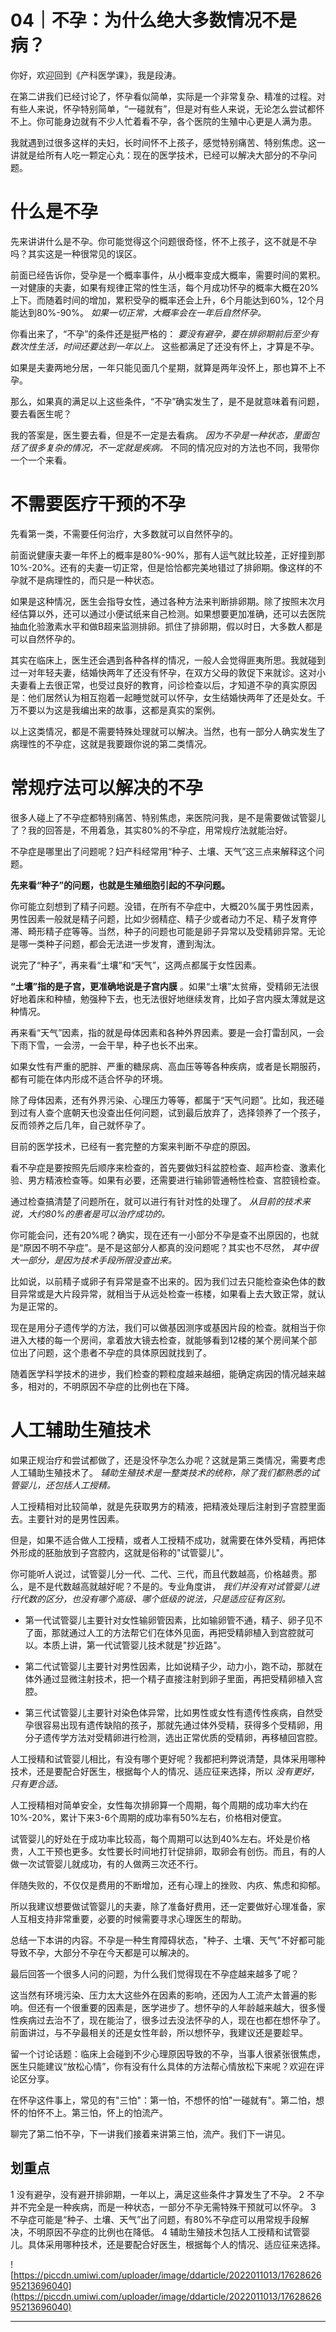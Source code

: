 # 04｜不孕：为什么绝大多数情况不是病？

你好，欢迎回到《产科医学课》，我是段涛。

在第二讲我们已经讨论了，怀孕看似简单，实际是一个非常复杂、精准的过程。对有些人来说，怀孕特别简单，“一碰就有”，但是对有些人来说，无论怎么尝试都怀不上。你可能身边就有不少人忙着看不孕，各个医院的生殖中心更是人满为患。

我就遇到过很多这样的夫妇，长时间怀不上孩子，感觉特别痛苦、特别焦虑。这一讲就是给所有人吃一颗定心丸：现在的医学技术，已经可以解决大部分的不孕问题。

# 什么是不孕

先来讲讲什么是不孕。你可能觉得这个问题很奇怪，怀不上孩子，这不就是不孕吗？其实这是一种很常见的误区。

前面已经告诉你，受孕是一个概率事件，从小概率变成大概率，需要时间的累积。一对健康的夫妻，如果有规律正常的性生活，每个月成功怀孕的概率大概在20%上下。而随着时间的增加，累积受孕的概率还会上升，6个月能达到60%，12个月能达到80%-90%。 *如果一切正常，大概率会在一年后自然怀孕。*

你看出来了，“不孕”的条件还是挺严格的： *要没有避孕，要在排卵期前后至少有数次性生活，时间还要达到一年以上。* 这些都满足了还没有怀上，才算是不孕。

如果是夫妻两地分居，一年只能见面几个星期，就算是两年没怀上，那也算不上不孕。

那么，如果真的满足以上这些条件，“不孕”确实发生了，是不是就意味着有问题，要去看医生呢？

我的答案是，医生要去看，但是不一定是去看病。 *因为不孕是一种状态，里面包括了很多复杂的情况，不一定就是疾病。* 不同的情况应对的方法也不同，我带你一个一个来看。

# 不需要医疗干预的不孕

先看第一类，不需要任何治疗，大多数就可以自然怀孕的。

前面说健康夫妻一年怀上的概率是80%-90%，那有人运气就比较差，正好撞到那10%-20%。还有的夫妻一切正常，但是恰恰都完美地错过了排卵期。像这样的不孕就不是病理性的，而只是一种状态。

如果是这种情况，医生会指导女性，通过各种方法来判断排卵期。除了按照末次月经估算以外，还可以通过小便试纸来自己检测。如果想要更加准确，还可以去医院抽血化验激素水平和做B超来监测排卵。抓住了排卵期，假以时日，大多数人都是可以自然怀孕的。

其实在临床上，医生还会遇到各种各样的情况，一般人会觉得匪夷所思。我就碰到过一对年轻夫妻，结婚快两年了还没有怀孕，在双方父母的敦促下来就诊。这对小夫妻看上去很正常，也受过良好的教育，问诊检查以后，才知道不孕的真实原因是：他们居然认为相互抱着一起睡觉就可以怀孕，女生结婚快两年了还是处女。千万不要以为这是我编出来的故事，这都是真实的案例。

以上这类情况，都是不需要特殊处理就可以解决。当然，也有一部分人确实发生了病理性的不孕症，这就是我要跟你说的第二类情况。

# 常规疗法可以解决的不孕

很多人碰上了不孕症都特别痛苦、特别焦虑，来医院问我，是不是需要做试管婴儿了？我的回答是，不用着急，其实80%的不孕症，用常规疗法就能治好。

不孕症是哪里出了问题呢？妇产科经常用“种子、土壤、天气”这三点来解释这个问题。

 **先来看“种子”的问题，也就是生殖细胞引起的不孕问题。**

你可能立刻想到了精子问题。没错，在所有不孕症中，大概20%属于男性因素，男性因素一般就是精子问题，比如少弱精症、精子少或者动力不足、精子发育停滞、畸形精子症等等。当然，种子的问题也可能是卵子异常以及受精卵异常。无论是哪一类种子问题，都会无法进一步发育，遭到淘汰。

说完了“种子”，再来看“土壤”和“天气”，这两点都属于女性因素。

 **“土壤”指的是子宫，更准确地说是子宫内膜** 。如果“土壤”太贫瘠，受精卵无法很好地着床和种植，勉强种下去，也无法很好地继续发育，比如子宫内膜太薄就是这种情况。

再来看“天气”因素，指的就是母体因素和各种外界因素。要是一会打雷刮风，一会下雨下雪，一会涝，一会干旱，种子也长不出来。

如果女性有严重的肥胖、严重的糖尿病、高血压等等各种疾病，或者是长期服药，都有可能在体内形成不适合怀孕的环境。

除了母体因素，还有外界污染、心理压力等等，都属于“天气问题”。比如，我还碰到过有人查个底朝天也没查出任何问题，试到最后放弃了，选择领养了一个孩子，反而领养之后几年，自己就怀孕了。

目前的医学技术，已经有一套完整的方案来判断不孕症的原因。

看不孕症是要按照先后顺序来检查的，首先要做妇科盆腔检查、超声检查、激素化验、男方精液检查等。如果有必要，还需要进行输卵管通畅性检查、宫腔镜检查。

通过检查搞清楚了问题所在，就可以进行有针对性的处理了。 *从目前的技术来说，大约80%的患者是可以治疗成功的。*

你可能会问，还有20%呢？确实，现在还有一小部分不孕是查不出原因的，也就是“原因不明不孕症”。是不是这部分人都真的没问题呢？其实也不尽然， *其中很大一部分，是因为技术手段所限没查出来。*

比如说，以前精子或卵子有异常是查不出来的。因为我们过去只能检查染色体的数目异常或是大片段异常，就相当于从远处检查一栋楼，如果看上去大致正常，就认为是正常的。

现在是用分子遗传学的方法，我们可以做基因测序或基因片段的检查。就相当于你进入大楼的每一个房间，拿着放大镜去检查，就能够看到12楼的某个房间某个部位出了问题，这个患者不孕症的具体原因就找到了。

随着医学科学技术的进步，我们检查的颗粒度越来越细，能确定病因的情况越来越多，相对的，不明原因不孕症的比例也在下降。

# 人工辅助生殖技术

如果正规治疗和尝试都做了，还是没怀孕怎么办呢？这就是第三类情况，需要考虑人工辅助生殖技术了。 *辅助生殖技术是一整类技术的统称，除了我们都熟悉的试管婴儿，还包括人工授精。*

人工授精相对比较简单，就是先获取男方的精液，把精液处理后注射到子宫腔里面去。主要针对的是男性因素。

但是，如果不适合做人工授精，或者人工授精不成功，就需要在体外受精，再把体外形成的胚胎放到子宫腔内，这就是俗称的"试管婴儿"。

你可能听人说过，试管婴儿分一代、二代、三代，而且代数越高，价格越贵。那么，是不是代数越高就越好呢？不是的。专业角度讲， *我们并没有对试管婴儿进行代数的区分，也没有哪个高级、哪个低级的说法，只是适应征有区别。*

* 第一代试管婴儿主要针对女性输卵管因素，比如输卵管不通，精子、卵子见不了面，那就通过人工的方法帮它们在体外见面，再把受精卵植入到宫腔就可以。本质上讲，第一代试管婴儿技术就是"抄近路"。

* 第二代试管婴儿主要针对男性因素，比如说精子少，动力小，跑不动，那就在体外通过显微注射技术，把一个精子直接注射到卵子里面，再把受精卵植入宫腔。

* 第三代试管婴儿主要针对染色体异常，比如男性或女性有遗传性疾病，自然受孕很容易出现有遗传缺陷的孩子，那就先通过体外受精，获得多个受精卵，用分子遗传学方法对受精卵进行检测，选出正常优质的受精卵，再移植回宫腔。

人工授精和试管婴儿相比，有没有哪个更好呢？我都把利弊说清楚，具体采用哪种技术，还是要配合好医生，根据每个人的情况、适应征来选择，所以 *没有更好，只有更合适。*

人工授精相对简单安全，女性每次排卵算一个周期，每个周期的成功率大约在10%-20%，累计下来3-6个周期的成功率有50%左右，价格相对便宜。

试管婴儿的好处在于成功率比较高，每个周期可以达到40%左右。坏处是价格贵，人工干预也更多。女性要长时间地打针促排卵，取卵会有创伤。而且，有的人做一次试管婴儿就成功，有的人做两三次还不行。

伴随失败的，不仅仅是费用的不断增加，还有心理上的挫败、内疚、焦虑和抑郁。

所以我建议想要做试管婴儿的夫妻，除了准备好费用，还一定要做好心理准备，家人互相支持非常重要，必要的时候需要寻求心理医生的帮助。

总结一下本讲的内容。不孕是一种生育障碍状态，"种子、土壤、天气"不好都可能导致不孕，大部分不孕在今天都是可以解决的。

最后回答一个很多人问的问题，为什么我们觉得现在不孕症越来越多了呢？

这当然有环境污染、压力太大这些外在因素的影响，还因为人工流产太普遍的影响。但还有一个很重要的因素是，医学进步了。想怀孕的人年龄越来越大，很多慢性疾病过去治不了，现在能治了，很多过去没法怀孕的人，现在也都在想怀孕了。前面讲过，与不孕最相关的还是女性年龄，所以想怀孕，我建议还是要趁早。

留一个讨论话题：临床上会碰到不少心理原因导致的不孕，当事人很紧张很焦虑，医生只能建议“放松心情”，你有没有什么具体的方法帮心情放松下来呢？欢迎在评论区分享。

在怀孕这件事上，常见的有"三怕"：第一怕，不想怀的怕"一碰就有"。第二怕，想怀的怕怀不上。第三怕，怀上的怕流产。

聊完了第二怕不孕，下一讲我们接着来讲第三怕，流产。我们下一讲见。

## 划重点

1 没有避孕，没有避开排卵期，一年以上，满足这些条件才算发生了不孕。
2 不孕并不完全是一种疾病，而是一种状态，一部分不孕无需特殊干预就可以怀孕。
3 不孕症可能是“种子、土壤、天气”出了问题，有80%不孕症可以用常规手段解决，不明原因不孕症的比例也在降低。
4 辅助生殖技术包括人工授精和试管婴儿。具体采用哪种技术，还是要配合好医生，根据每个人的情况、适应征来选择。

![https://piccdn.umiwi.com/uploader/image/ddarticle/2022011013/1762862695213696040](https://piccdn.umiwi.com/uploader/image/ddarticle/2022011013/1762862695213696040)

---
